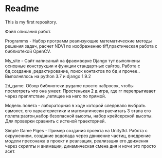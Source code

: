 # Readme
This is my first repository.

Файл описания работ.

Programms - Набор программ реализующие математические методы решения задач, расчет NDVI по изображению tiff,практическая работа с библиотекой OpenCV.

My_site - Сайт написаный на фраемворке Django тут выполнены основные конструкции и функции стандартных сайтов, Работа с бд,создание ,редактирование, поиск контактов по бд и прочее.. Выполнялось на python 3.7 и django 1.9.2

2d_game. Обзор библиотеки pygame просто набросок, чтобы посмотреть что она умеет. Простенькая 2 д игра, где гг перепрыгивает через препятствие ,летящее на него по прямой.

Модель полета - лабораторная в ходе которой следовало выбрать самолет, его характеристики и математически расчитать 3 этапа его полета:разгон,набор безопасной высоты, набор крейсерской высоты. Для проверки сравнить с истеной траекторией.

Simple Game Piges - Пример создания проекта на Unity3d. Работа с окружением, создание водопада через движение частиц, внедрение модели пресонажа в проект и реалзация, реализация его движения через скрипты и анимации, динамическая смена дня и ночи это просто асет. 
